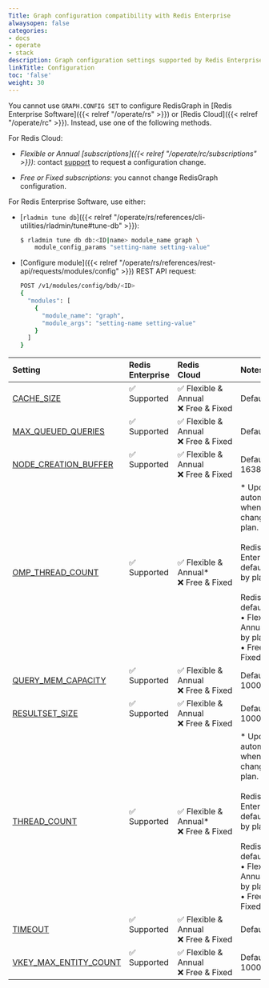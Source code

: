 ```yaml
---
Title: Graph configuration compatibility with Redis Enterprise
alwaysopen: false
categories:
- docs
- operate
- stack
description: Graph configuration settings supported by Redis Enterprise.
linkTitle: Configuration
toc: 'false'
weight: 30
---
```


You cannot use `GRAPH.CONFIG SET` to configure RedisGraph in [Redis Enterprise Software]({{< relref "/operate/rs" >}}) or [Redis Cloud]({{< relref "/operate/rc" >}}). Instead, use one of the following methods.

For Redis Cloud:

- _Flexible or Annual [subscriptions]({{< relref "/operate/rc/subscriptions" >}})_: contact [support](https://redis.com/company/support/) to request a configuration change.
    
- _Free or Fixed subscriptions_: you cannot change RedisGraph configuration.

For Redis Enterprise Software, use either:

- [`rladmin tune db`]({{< relref "/operate/rs/references/cli-utilities/rladmin/tune#tune-db" >}}):

    ```sh
    $ rladmin tune db db:<ID|name> module_name graph \
        module_config_params "setting-name setting-value"
    ```

- [Configure module]({{< relref "/operate/rs/references/rest-api/requests/modules/config" >}}) REST API request:

    ```sh
    POST /v1/modules/config/bdb/<ID>
    {
      "modules": [
        {
          "module_name": "graph",
          "module_args": "setting-name setting-value"
        }
      ]
    }
    ```

| Setting | Redis<br />Enterprise | Redis<br />Cloud | Notes |
|:--------|:----------------------|:-----------------|:------|
| [CACHE_SIZE](https://github.com/RedisGraph/RedisGraph/blob/master/docs/docs/configuration.md#cache_size) | <span title="Supported">&#x2705; Supported</span><br /><span><br /></span> | <span title="Supported">&#x2705; Flexible & Annual</span><br /><span title="Not supported"><nobr>&#x274c; Free & Fixed</nobr></span> | Default: 25 |
| [MAX_QUEUED_QUERIES](https://github.com/RedisGraph/RedisGraph/blob/master/docs/docs/configuration.md#max_queued_queries) | <span title="Supported">&#x2705; Supported</span><br /><span><br /></span> | <span title="Supported">&#x2705; Flexible & Annual</span><br /><span title="Not supported"><nobr>&#x274c; Free & Fixed</nobr></span> | Default: 25 |
| [NODE_CREATION_BUFFER](https://github.com/RedisGraph/RedisGraph/blob/master/docs/docs/configuration.md#node_creation_buffer) | <span title="Supported">&#x2705; Supported</span><br /><span><br /></span> | <span title="Supported">&#x2705; Flexible & Annual</span><br /><span title="Not supported"><nobr>&#x274c; Free & Fixed</nobr></span> | Default: 16384 |
| [OMP_THREAD_COUNT](https://github.com/RedisGraph/RedisGraph/blob/master/docs/docs/configuration.md#omp_thread_count) | <span title="Supported">&#x2705; Supported</span><br /><span><br /></span> | <span title="Supported">&#x2705; Flexible & Annual\*</span><br /><span title="Not supported"><nobr>&#x274c; Free & Fixed</nobr></span> | \* Updates automatically when you change your plan.<br /><br />Redis Enterprise default: Set by plan<br /><br />Redis Cloud defaults:<br />• Flexible & Annual: Set by plan<br />• Free & Fixed: 1<br /> |
| [QUERY_MEM_CAPACITY](https://github.com/RedisGraph/RedisGraph/blob/master/docs/docs/configuration.md#query_mem_capacity) | <span title="Supported">&#x2705; Supported</span><br /><span><br /></span> | <span title="Supported">&#x2705; Flexible & Annual</span><br /><span title="Not supported"><nobr>&#x274c; Free & Fixed</nobr></span> | Default: 100000000 |
| [RESULTSET_SIZE](https://github.com/RedisGraph/RedisGraph/blob/master/docs/docs/configuration.md#resultset_size) | <span title="Supported">&#x2705; Supported</span><br /><span><br /></span> | <span title="Supported">&#x2705; Flexible & Annual</span><br /><span title="Not supported"><nobr>&#x274c; Free & Fixed</nobr></span> | Default: 10000 |
| [THREAD_COUNT](https://github.com/RedisGraph/RedisGraph/blob/master/docs/docs/configuration.md#thread_count) | <span title="Supported">&#x2705; Supported</span><br /><span><br /></span> | <span title="Supported">&#x2705; Flexible & Annual\*</span><br /><span title="Not supported"><nobr>&#x274c; Free & Fixed</nobr></span> | \* Updates automatically when you change your plan.<br /><br />Redis Enterprise default: Set by plan<br /><br />Redis Cloud defaults:<br />• Flexible & Annual: Set by plan<br />• Free & Fixed: 1<br /> |
| [TIMEOUT](https://github.com/RedisGraph/RedisGraph/blob/master/docs/docs/configuration.md#timeout) | <span title="Supported">&#x2705; Supported</span><br /><span><br /></span> | <span title="Supported">&#x2705; Flexible & Annual</span><br /><span title="Not supported"><nobr>&#x274c; Free & Fixed</nobr></span> | Default: 100 |
| [VKEY_MAX_ENTITY_COUNT](https://github.com/RedisGraph/RedisGraph/blob/master/docs/docs/configuration.md#vkey_max_entity_count) | <span title="Supported">&#x2705; Supported</span><br /><span><br /></span> | <span title="Supported">&#x2705; Flexible & Annual</span><br /><span title="Not supported"><nobr>&#x274c; Free & Fixed</nobr></span> | Default: 100000 |

